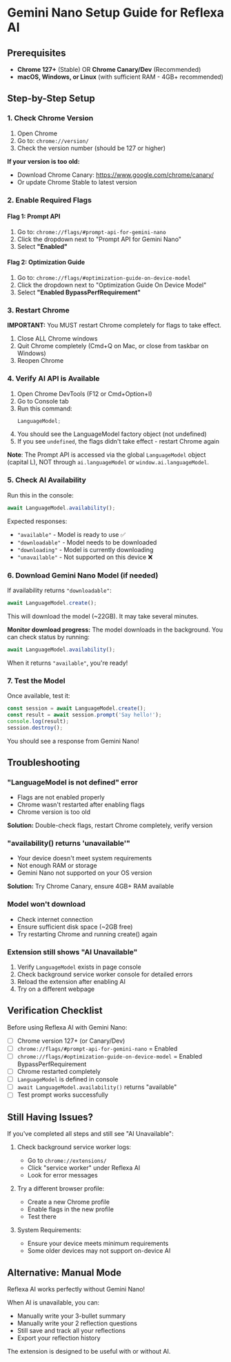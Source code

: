 # Gemini Nano Setup Guide for Reflexa AI

## Prerequisites

- **Chrome 127+** (Stable) OR **Chrome Canary/Dev** (Recommended)
- **macOS, Windows, or Linux** (with sufficient RAM - 4GB+ recommended)

## Step-by-Step Setup

### 1. Check Chrome Version

1. Open Chrome
2. Go to: `chrome://version/`
3. Check the version number (should be 127 or higher)

**If your version is too old:**

- Download Chrome Canary: https://www.google.com/chrome/canary/
- Or update Chrome Stable to latest version

### 2. Enable Required Flags

#### Flag 1: Prompt API

1. Go to: `chrome://flags/#prompt-api-for-gemini-nano`
2. Click the dropdown next to "Prompt API for Gemini Nano"
3. Select **"Enabled"**

#### Flag 2: Optimization Guide

1. Go to: `chrome://flags/#optimization-guide-on-device-model`
2. Click the dropdown next to "Optimization Guide On Device Model"
3. Select **"Enabled BypassPerfRequirement"**

### 3. Restart Chrome

**IMPORTANT:** You MUST restart Chrome completely for flags to take effect.

1. Close ALL Chrome windows
2. Quit Chrome completely (Cmd+Q on Mac, or close from taskbar on Windows)
3. Reopen Chrome

### 4. Verify AI API is Available

1. Open Chrome DevTools (F12 or Cmd+Option+I)
2. Go to Console tab
3. Run this command:
   ```javascript
   LanguageModel;
   ```
4. You should see the LanguageModel factory object (not undefined)
5. If you see `undefined`, the flags didn't take effect - restart Chrome again

**Note**: The Prompt API is accessed via the global `LanguageModel` object (capital L), NOT through `ai.languageModel` or `window.ai.languageModel`.

### 5. Check AI Availability

Run this in the console:

```javascript
await LanguageModel.availability();
```

Expected responses:

- `"available"` - Model is ready to use ✅
- `"downloadable"` - Model needs to be downloaded
- `"downloading"` - Model is currently downloading
- `"unavailable"` - Not supported on this device ❌

### 6. Download Gemini Nano Model (if needed)

If availability returns `"downloadable"`:

```javascript
await LanguageModel.create();
```

This will download the model (~22GB). It may take several minutes.

**Monitor download progress:**
The model downloads in the background. You can check status by running:

```javascript
await LanguageModel.availability();
```

When it returns `"available"`, you're ready!

### 7. Test the Model

Once available, test it:

```javascript
const session = await LanguageModel.create();
const result = await session.prompt('Say hello!');
console.log(result);
session.destroy();
```

You should see a response from Gemini Nano!

## Troubleshooting

### "LanguageModel is not defined" error

- Flags are not enabled properly
- Chrome wasn't restarted after enabling flags
- Chrome version is too old

**Solution:** Double-check flags, restart Chrome completely, verify version

### "availability() returns 'unavailable'"

- Your device doesn't meet system requirements
- Not enough RAM or storage
- Gemini Nano not supported on your OS version

**Solution:** Try Chrome Canary, ensure 4GB+ RAM available

### Model won't download

- Check internet connection
- Ensure sufficient disk space (~2GB free)
- Try restarting Chrome and running create() again

### Extension still shows "AI Unavailable"

1. Verify `LanguageModel` exists in page console
2. Check background service worker console for detailed errors
3. Reload the extension after enabling AI
4. Try on a different webpage

## Verification Checklist

Before using Reflexa AI with Gemini Nano:

- [ ] Chrome version 127+ (or Canary/Dev)
- [ ] `chrome://flags/#prompt-api-for-gemini-nano` = Enabled
- [ ] `chrome://flags/#optimization-guide-on-device-model` = Enabled BypassPerfRequirement
- [ ] Chrome restarted completely
- [ ] `LanguageModel` is defined in console
- [ ] `await LanguageModel.availability()` returns "available"
- [ ] Test prompt works successfully

## Still Having Issues?

If you've completed all steps and still see "AI Unavailable":

1. Check background service worker logs:
   - Go to `chrome://extensions/`
   - Click "service worker" under Reflexa AI
   - Look for error messages

2. Try a different browser profile:
   - Create a new Chrome profile
   - Enable flags in the new profile
   - Test there

3. System Requirements:
   - Ensure your device meets minimum requirements
   - Some older devices may not support on-device AI

## Alternative: Manual Mode

Reflexa AI works perfectly without Gemini Nano!

When AI is unavailable, you can:

- Manually write your 3-bullet summary
- Manually write your 2 reflection questions
- Still save and track all your reflections
- Export your reflection history

The extension is designed to be useful with or without AI.
